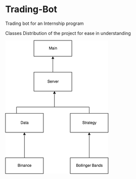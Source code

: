 # Trading-Bot
Trading bot for an Internship program

Classes Distribution of the project for ease in understanding

![class diagram](https://github.com/rohitjain00/Trading-Bot/blob/master/Trading-botdrawio.png)
